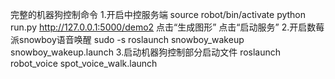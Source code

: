 完整的机器狗控制命令
1.开启中控服务端
source robot/bin/activate
python run.py
http://127.0.0.1:5000/demo2
点击“生成图形”
点击“启动服务”
2.开启数莓派snowboy语音唤醒
sudo -s
roslaunch snowboy_wakeup snowboy_wakeup.launch
3.启动机器狗控制部分启动文件
roslaunch robot_voice spot_voice_walk.launch
